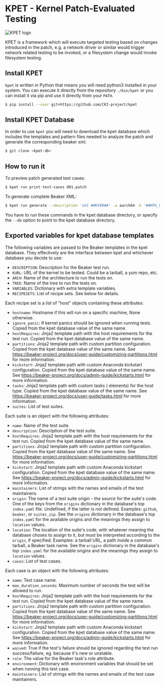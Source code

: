 KPET - Kernel Patch-Evaluated Testing
=====================================
![KPET logo](logo.png)

KPET is a framework which will execute targeted testing based on changes introduced
in the patch, e.g. a network driver or similar would trigger network related testing
to be invoked, or a filesystem change would invoke filesystem testing.  

Install KPET
-------------
`kpet` is written in Python that means you will need python3 installed in your
system. You can execute it directly from the repository `./bin/kpet` or you can
install it via pip and use it directly from your `PATH`.

```bash
$ pip install --user git+https://github.com/CKI-project/kpet
```

Install KPET Database
-------------
In order to use `kpet` you will need to download the kpet database which includes the
templates and pattern files needed to analyze the patch and generate the corresponding
beaker xml.

```bash
$ git clone <kpet-db>
```

How to run it
-------------
To preview patch generated test cases:
```bash
$ kpet run print-test-cases 001.patch
```

To generate complete Beaker XML:
```bash
$ kpet run generate --description 'skt ##KVER##' -a aarch64 -k '##KPG_URL##' -t upstream 001.patch
```

You have to run these commands in the kpet database directory, or specify
the `--db` option to point to the kpet database directory.

Exported variables for kpet database templates
----------------------------------------------
The following variables are passed to the Beaker templates in the kpet
database. They effectively are the interface between kpet and
whichever database you decide to use:

* `DESCRIPTION`: Description for the Beaker test run.
* `KURL`: URL of the kernel to be tested. Could be a tarball, a yum repo, etc.
* `ARCH`: Name of the architecture to run the tests on.
* `TREE`: Name of the tree to run the tests on.
* `VARIABLES`: Dictionary with extra template variables.
* `RECIPESETS`: List of recipe sets. See below for details.

Each recipe set is a *list* of "host" objects containing these attributes:

* `hostname`: Hostname if this will run on a specific machine, None otherwise.
* `ignore_panic`: If kernel panics should be ignored when running
  tests. Copied from the kpet database value of the same name.
* `hostRequires`: Jinja2 template path with the host requirements for
  the test run. Copied from the kpet database value of the same name.
* `partitions`: Jinja2 template path with custom partition
  configuration. Copied from the kpet database value of the same name. See
  https://beaker-project.org/docs/user-guide/customizing-partitions.html
  for more information.
* `kickstart`: Jinja2 template path with custom Anaconda kickstart
  configuration. Copied from the kpet database value of the same name. See
  https://beaker-project.org/docs/admin-guide/kickstarts.html for more
  information.
* `tasks`: Jinja2 template path with custom tasks (<task> elements)
  for the host type. Copied from the kpet database value of the same
  name. See https://beaker-project.org/docs/user-guide/tasks.html for
  more information.
* `suites`: List of test suites.

Each suite is an object with the following attributes:

* `name`: Name of the test suite.
* `description`: Description of the test suite.
* `hostRequires`: Jinja2 template path with the host requirements for
  the test run. Copied from the kpet database value of the same name.
* `partitions`: Jinja2 template path with custom partition
  configuration. Copied from the kpet database value of the same name. See
  https://beaker-project.org/docs/user-guide/customizing-partitions.html
  for more information.
* `kickstart`: Jinja2 template path with custom Anaconda kickstart
  configuration. Copied from the kpet database value of the same name. See
  https://beaker-project.org/docs/admin-guide/kickstarts.html for more
  information.
* `maintainers`: List of strings with the names and emails of the test
  maintainers.
* `origin`: The name of a test suite origin - the source for the suite's code.
  One of the keys from the `origins` dictionary in the database's top
  `index.yaml` file. Undefined, if the latter is not defined. Examples:
  `github`, `beaker`, or `suites_zip`. See the `origins` dictionary in the
  database's top `index.yaml` for the available origins and the meanings they
  assign to `location` values.
* `location`: The location of the suite's code, with whatever meaning the
  database choses to assign to it, but must be interpreted according to the
  `origin`, if specified. Examples: a tarball URL, a path inside a common
  tarball, a Beaker task name. See the `origins` dictionary in the database's
  top `index.yaml` for the available origins and the meanings they assign to
  `location` values.
* `cases`: List of test cases.

Each case is an object with the following attributes:

* `name`: Test case name.
* `max_duration_seconds`: Maximum number of seconds the test will be
  allowed to run.
* `hostRequires`: Jinja2 template path with the host requirements for
  the test run. Copied from the kpet database value of the same name.
* `partitions`: Jinja2 template path with custom partition
  configuration. Copied from the kpet database value of the same name. See
  https://beaker-project.org/docs/user-guide/customizing-partitions.html
  for more information.
* `kickstart`: Jinja2 template path with custom Anaconda kickstart
  configuration. Copied from the kpet database value of the same name. See
  https://beaker-project.org/docs/admin-guide/kickstarts.html for more
  information.
* `waived`: True if the test's failure should be ignored regarding the
  test run success/failure, eg. because it's new or unstable.
* `role`: The value for the Beaker task's role attribute.
* `environment`: Dictionary with environment variables that should be
  set when running this test case.
* `maintainers`: List of strings with the names and emails of the test
  case maintainers.

